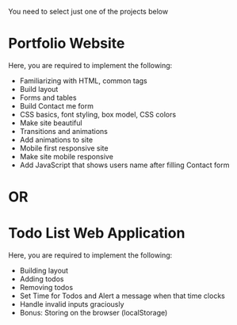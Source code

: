 You need to select just one of the projects below

# Portfolio Website

Here, you are required to implement the following:

- Familiarizing with HTML, common tags 
- Build layout
- Forms and tables 
- Build Contact me form
- CSS basics, font styling, box model, CSS colors 
- Make site beautiful
- Transitions and animations 
- Add animations to site
- Mobile first responsive site 
- Make site mobile responsive
- Add JavaScript that shows users name after filling Contact form


# OR



# Todo List Web Application

Here, you are required to implement the following:

- Building layout
- Adding todos
- Removing todos
- Set Time for Todos and Alert a message when that time clocks
- Handle invalid inputs graciously
- Bonus: Storing on the browser (localStorage)
